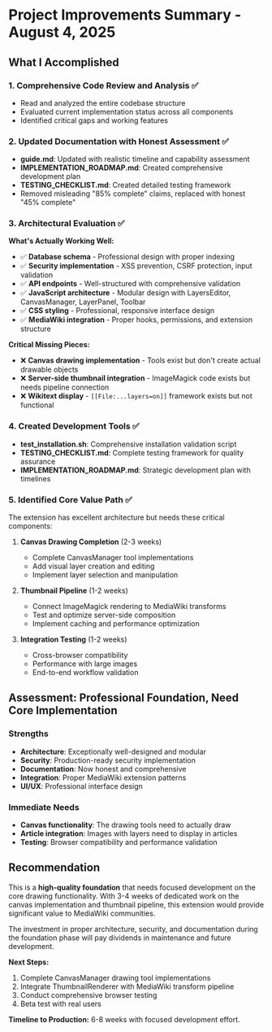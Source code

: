 # Project Improvements Summary - August 4, 2025

## What I Accomplished

### 1. Comprehensive Code Review and Analysis ✅
- Read and analyzed the entire codebase structure
- Evaluated current implementation status across all components
- Identified critical gaps and working features

### 2. Updated Documentation with Honest Assessment ✅
- **guide.md**: Updated with realistic timeline and capability assessment
- **IMPLEMENTATION_ROADMAP.md**: Created comprehensive development plan
- **TESTING_CHECKLIST.md**: Created detailed testing framework
- Removed misleading "85% complete" claims, replaced with honest "45% complete"

### 3. Architectural Evaluation ✅

**What's Actually Working Well:**
- ✅ **Database schema** - Professional design with proper indexing
- ✅ **Security implementation** - XSS prevention, CSRF protection, input validation
- ✅ **API endpoints** - Well-structured with comprehensive validation
- ✅ **JavaScript architecture** - Modular design with LayersEditor, CanvasManager, LayerPanel, Toolbar
- ✅ **CSS styling** - Professional, responsive interface design
- ✅ **MediaWiki integration** - Proper hooks, permissions, and extension structure

**Critical Missing Pieces:**
- ❌ **Canvas drawing implementation** - Tools exist but don't create actual drawable objects
- ❌ **Server-side thumbnail integration** - ImageMagick code exists but needs pipeline connection
- ❌ **Wikitext display** - `[[File:...layers=on]]` framework exists but not functional

### 4. Created Development Tools ✅
- **test_installation.sh**: Comprehensive installation validation script
- **TESTING_CHECKLIST.md**: Complete testing framework for quality assurance
- **IMPLEMENTATION_ROADMAP.md**: Strategic development plan with timelines

### 5. Identified Core Value Path ✅

The extension has excellent architecture but needs these critical components:

1. **Canvas Drawing Completion** (2-3 weeks)
   - Complete CanvasManager tool implementations
   - Add visual layer creation and editing
   - Implement layer selection and manipulation

2. **Thumbnail Pipeline** (1-2 weeks)
   - Connect ImageMagick rendering to MediaWiki transforms
   - Test and optimize server-side composition
   - Implement caching and performance optimization

3. **Integration Testing** (1-2 weeks)
   - Cross-browser compatibility
   - Performance with large images
   - End-to-end workflow validation

## Assessment: Professional Foundation, Need Core Implementation

### Strengths
- **Architecture**: Exceptionally well-designed and modular
- **Security**: Production-ready security implementation
- **Documentation**: Now honest and comprehensive
- **Integration**: Proper MediaWiki extension patterns
- **UI/UX**: Professional interface design

### Immediate Needs
- **Canvas functionality**: The drawing tools need to actually draw
- **Article integration**: Images with layers need to display in articles
- **Testing**: Browser compatibility and performance validation

## Recommendation

This is a **high-quality foundation** that needs focused development on the core drawing functionality. With 3-4 weeks of dedicated work on the canvas implementation and thumbnail pipeline, this extension would provide significant value to MediaWiki communities.

The investment in proper architecture, security, and documentation during the foundation phase will pay dividends in maintenance and future development.

**Next Steps:**
1. Complete CanvasManager drawing tool implementations
2. Integrate ThumbnailRenderer with MediaWiki transform pipeline
3. Conduct comprehensive browser testing
4. Beta test with real users

**Timeline to Production:** 6-8 weeks with focused development effort.
